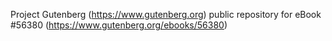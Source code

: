 Project Gutenberg (https://www.gutenberg.org) public repository for
eBook #56380 (https://www.gutenberg.org/ebooks/56380)
